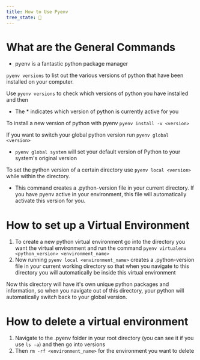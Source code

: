 ```yaml
---
title: How to Use Pyenv
tree_state: 🌱
---
```


# What are the General Commands
- pyenv is a fantastic python package manager

`pyenv versions` to list out the various versions of python that have been installed on your computer.

Use  `pyenv versions` to check which versions of python you have installed and then
- The \* indicates which version of python is currently active for you

To install a new version of python with pyenv `pyenv install -v <version>`

If you want to switch your global python version run `pyenv global <version>`
- `pyenv global system` will set your default version of Python to your system's original version

To set the python version of a certain directory use `pyenv local <version>` while within the directory.
- This command creates a .python-version file in your current directory. If you have pyenv active in your environment, this file will automatically activate this version for you.

# How to set up a Virtual Environment
1. To create a new python virtual environment go into the directory you want the virtual environment and run the command `pyenv virtualenv <python_version> <environment_name>`
2. Now running `pyenv local <environment_name>` creates a .python-version file in your current working directory so that when you navigate to this directory you will automatically be inside this virtual environment

Now this directory will have it's own unique python packages and information, so when you navigate out of this directory, your python will automatically switch back to your global version.

# How to delete a virtual environment
1. Navigate to the .pyenv folder in your root directory (you can see it if you use `ls -a`) and then go into versions
2. Then `rm -rf <environment_name>` for the environment you want to delete